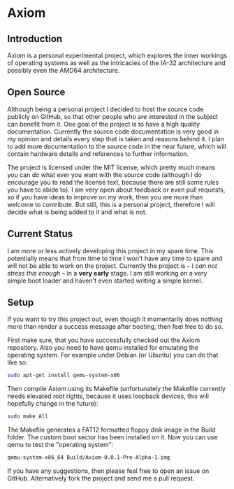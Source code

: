 # Axiom

## Introduction
Axiom is a personal experimental project, which explores the inner workings of operating systems as well as the intricacies of the IA-32
architecture and possibly even the AMD64 architecture.

## Open Source
Although being a personal project I decided to host the source code publicly on GitHub, so that other people who are interested in the
subject can benefit from it. One goal of the project is to have a high quality documentation. Currently the source code documentation is
very good in my opinion and details every step that is taken and reasons behind it. I plan to add more documentation to the source code
in the near future, which will contain hardware details and references to further information.

The project is licensed under the MIT license, which pretty much means you can do what ever you want with the source code (although I do
encourage you to read the license text, because there are still some rules you have to abide to). I am very open about feedback or even
pull requests, so if you have ideas to improve on my work, then you are more than welcome to contribute. But still, this is a personal
project, therefore I will decide what is being added to it and what is not.

## Current Status
I am more or less actively developing this project in my spare time. This potentially means that from time to time I won't have any time
to spare and will not be able to work on the project. Currently the project is &ndash; *I can not stress this enough* &ndash; in a **very
early** stage. I am still working on a very simple boot loader and haven't even started writing a simple kernel.

## Setup
If you want to try this project out, even though it momentarily does nothing more than render a success message after booting, then feel
free to do so.

First make sure, that you have successfully checked out the Axiom repository. Also you need to have qemu installed for emulating the
operating system. For example under Debian (or Ubuntu) you can do that like so:

```bash
sudo apt-get install qemu-system-x86
```

Then compile Axiom using its Makefile (unfortunately the Makefile currently needs elevated root rights, because it uses loopback devices,
this will hopefully change in the future):

```bash
sudo make All
```

The Makefile generates a FAT12 formatted floppy disk image in the Build folder. The custom boot sector has been installed on it. Now you
can use qemu to test the "operating system":

```bash
qemu-system-x86_64 Build/Axiom-0.0.1-Pre-Alpha-1.img
```

If you have any suggestions, then please feal free to open an issue on GitHub. Alternatively fork the project and send me a pull request.